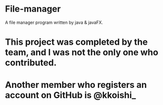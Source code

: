 # File-manager
A file manager program written by java &amp; javaFX.

# This project was completed by the team, and I was not the only one who contributed. 
# Another member who registers an account on GitHub is @kkoishi_
